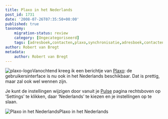 ```yaml
---
title: Plaxo in het Nederlands
post_id: 1731
date: '2008-07-26T07:35:50+00:00'
published: true
taxonomy:
    migration-status: review
    category: [Ongecategoriseerd]
    tags: [adresboek,contacten,plaxo,synchronisatie,adresboek,contacten,plaxo,synchronisatie]
author: Robert van Bregt
metadata:
    author: Robert van Bregt
---
```

![plaxo-logo](/wp-content/uploads/2009/08/plaxo-logo.png?w=150 "plaxo-logo")Vanochtend kreeg ik een berichtje van [Plaxo](http://www.plaxo.com): de gebruikersinterface is nu ook in het Nederlands beschikbaar. Dat is prettig, maar zal ook wel wennen zijn.

Je kunt de instellingen wijzigen door vanuit je [Pulse](http://pulse.plaxo.com) pagina rechtsboven op ‘Settings’ te klikken, daar ‘Nederlands’ te kiezen en je instellingen op te slaan.

 ![Plaxo in het Nederlands](/wp-content/uploads/2009/08/plaxo-in-dutch.png "plaxo-in-dutch")Plaxo in het Nederlands